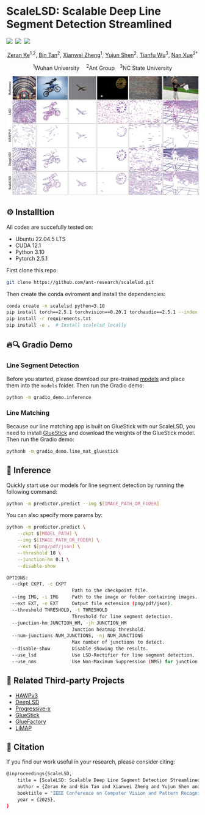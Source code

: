# ScaleLSD: Scalable Deep Line Segment Detection Streamlined

<!-- <a href="https://code.alipay.com/kezeran.kzr/ScaleLSD"><img src="https://img.shields.io/static/v1?label=Project%20Page&message=Github&color=blue&logo=github-pages"></a>&ensp;<a href="https://code.alipay.com/kezeran.kzr/ScaleLSD"><img src="https://img.shields.io/badge/ArXiv-250x.xxxxx-brightgreen"></a>&ensp;<a href="https://code.alipay.com/kezeran.kzr/ScaleLSD"><img src="https://img.shields.io/badge/%F0%9F%A4%97%20Model_Card-Huggingface-orange"></a>&ensp;<a href="https://code.alipay.com/kezeran.kzr/ScaleLSD"><img src="https://img.shields.io/badge/%F0%9F%A4%97%20Gradio%20Demo-Huggingface-orange"></a> -->

<a href="https://ant-research.github.io/scalelsd"><img src="https://img.shields.io/static/v1?label=Project%20Page&message=Github&color=blue&logo=github-pages"></a>&ensp;<a href="https://code.alipay.com/kezeran.kzr/ScaleLSD"><img src="https://img.shields.io/badge/ArXiv-250x.xxxxx-brightgreen"></a>&ensp;<a href="https://huggingface.co/spaces/cherubicxn/ScaleLSD"><img src="https://img.shields.io/badge/%F0%9F%A4%97%20Model_Card-Huggingface-orange"></a>


<div align="center">

[Zeran Ke](https://calmke.github.io/)<sup>1,2</sup>, [Bin Tan](https://icetttb.github.io/)<sup>2</sup>, [Xianwei Zheng](https://jszy.whu.edu.cn/zhengxianwei/zh_CN/index.htm)<sup>1</sup>,  [Yujun Shen](https://shenyujun.github.io/)<sup>2</sup>, [Tianfu Wu](https://research.ece.ncsu.edu/ivmcl/)<sup>3</sup>, [Nan Xue](https://xuenan.net/)<sup>2†</sup>

<sup>1</sup>Wuhan University &ensp;&ensp;<sup>2</sup>Ant Group&ensp;&ensp;<sup>3</sup>NC State University

</div>

<!-- <img src="assets/teaser.jpg" width="100%"> -->

![teaser](assets/teaser.jpg)


## ⚙️ Installtion

All codes are succefully tested on:

- Ubuntu 22.04.5 LTS
- CUDA 12.1
- Python 3.10
- Pytorch 2.5.1

First clone this repo:

```bash
git clone https://github.com/ant-research/scalelsd.git
```

Then create the conda eviroment and install the dependencies:
```bash
conda create -n scalelsd python=3.10
pip install torch==2.5.1 torchvision==0.20.1 torchaudio==2.5.1 --index-url https://download.pytorch.org/whl/cu121
pip install -r requirements.txt  
pip install -e .  # Install scalelsd locally
```

## 🔥🔍 Gradio Demo

### Line Segment Detection
Before you started, please download our pre-trained [models](https://huggingface.co/spaces/cherubicxn/ScaleLSD) and place them into the `models` folder. Then run the Gradio demo:
```bash
python -m gradio_demo.inference
```

### Line Matching
Because our line matching app is built on GlueStick with our ScaleLSD, you need to install [GlueStick](https://github.com/cvg/GlueStick) and download the weights of the GlueStick model. Then run the Gradio demo:
```bash
pythonb -m gradio_demo.line_mat_gluestick
```

## 🚗 Inference

Quickly start use our models for line segment detection by running the following command:
```bash
python -m predictor.predict --img $[IMAGE_PATH_OR_FODER]
```

You can also specify more params by:

```bash
python -m predictor.predict \
    --ckpt $[MODEL_PATH] \
    --img $[IMAGE_PATH_OR_FODER] \
    --ext $[png/pdf/json] \
    --threshold 10 \
    --junction-hm 0.1 \
    --disable-show
```

```bash
OPTIONS:
  --ckpt CKPT, -c CKPT
                        Path to the checkpoint file.
  --img IMG, -i IMG     Path to the image or folder containing images.
  --ext EXT, -e EXT     Output file extension (png/pdf/json).
  --threshold THRESHOLD, -t THRESHOLD
                        Threshold for line segment detection.
  --junction-hm JUNCTION_HM, -jh JUNCTION_HM
                        Junction heatmap threshold.
  --num-junctions NUM_JUNCTIONS, -nj NUM_JUNCTIONS
                        Max number of junctions to detect.
  --disable-show        Disable showing the results.
  --use_lsd             Use LSD-Rectifier for line segment detection.
  --use_nms             Use Non-Maximum Suppression (NMS) for junction detection.
```


## 📖 Related Third-party Projects

- [HAWPv3](https://github.com/cherubicXN/hawp/tree/main)
- [DeepLSD](https://github.com/cvg/DeepLSD)
- [Progressive-x](https://github.com/danini/progressive-x/tree/vanishing-points)
- [GlueStick](https://github.com/cvg/GlueStick)
- [GlueFactory](https://github.com/cvg/glue-factory)
- [LiMAP](https://github.com/cvg/limap)


## 📝 Citation

If you find our work useful in your research, please consider citing:

```bash
@inproceedings{ScaleLSD,
    title = {ScaleLSD: Scalable Deep Line Segment Detection Streamlined},
    author = {Zeran Ke and Bin Tan and Xianwei Zheng and Yujun Shen and Tianfu Wu and Nan Xue},
    booktitle = "IEEE Conference on Computer Vision and Pattern Recognition (CVPR)",
    year = {2025},
}
```
